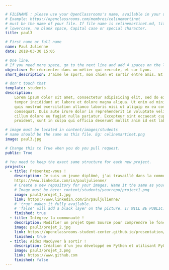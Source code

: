 ```yaml
---

# FILENAME : please use your OpenClassrooms's name, available in your url.
# Example: https://openclassrooms.com/membres/celinemartinet
# must be the name of your file. If file name is celinemartinet.md, title is celinemartinet.
# lowercase, no blank space, Capital case or special character.
title: paul3

# First name or full name
name: Paul Julienne
date: 2018-03-30 15:05

# One line.
# If you need more space, go to the next line and add 4 spaces on the left, as in 'description'.
objective: Me réorienter dans un métier qui recrute, et sur Lyon.
short_description: J'aime le sport, mon chien et sortir entre amis. Et les jeux de rôles et de société

# don't touch that
template: students
description:
    Lorem ipsum dolor sit amet, consectetur adipisicing elit, sed do eiusmod
    tempor incididunt ut labore et dolore magna aliqua. Ut enim ad minim veniam,
    quis nostrud exercitation ullamco laboris nisi ut aliquip ex ea commodo
    consequat. Duis aute irure dolor in reprehenderit in voluptate velit esse
    cillum dolore eu fugiat nulla pariatur. Excepteur sint occaecat cupidatat non
    proident, sunt in culpa qui officia deserunt mollit anim id est laborum.

# image must be located in content/images/students
# name should be the same as this file. Eg: celinemartinet.png
image: paul3.jpg

# Change this to True when you do you pull request.
public: True

# You need to keep the exact same structure for each new project.
projects:
  - title: Présentez-vous !
    description: Je suis un jeune diplômé, j'ai travaillé dans la communication (les RP) et je change d'orientation à 25 ans.
    https://www.linkedin.com/in/pauljulienne/
    # Create a new repository for your images. Name it the same as your nickname and profile picture.
    # Image must be here: content/students/yourrepo/project1.png
    image: paul3/projet_1.jpg
    link: https://www.linkedin.com/in/pauljulienne/
    # 'true' makes it fully available.
    # 'false' will add a black layer on the picture. IT WILL BE PUBLIC!
    finished: true
  - title: Intégrez la communauté !
    description: Modifier un projet Open Source pour comprendre le fonctionnement de Git, de Github et des pull requests. 
    image: paul3/projet_2.jpg
    link: https://openclassrooms-student-center.github.io/presentation/students/pauljulienne.html
    finished: true
  - title: Aidez MacGyver à sortir !
    description: Création d’un jeu développé en Python et utilisant PyGame.
    image: paul3/projet_3.png
    link: https://www.github.com
    finished: false
---
```

